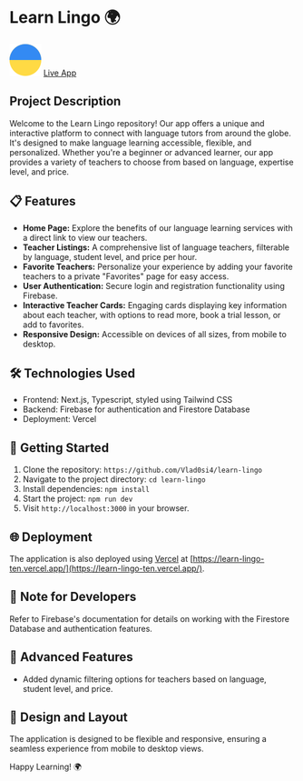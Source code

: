 # Learn Lingo 🌍

![LearnLingo](/public/images/header/logo.svg) [Live App](https://learn-lingo-ten.vercel.app/)

## Project Description

Welcome to the Learn Lingo repository! Our app offers a unique and interactive platform to
connect with language tutors from around the globe. It's designed to make language learning
accessible, flexible, and personalized. Whether you're a beginner or advanced learner, our app
provides a variety of teachers to choose from based on language, expertise level, and price.

## 📋 Features

- **Home Page:** Explore the benefits of our language learning services with a direct link to view
  our teachers.
- **Teacher Listings:** A comprehensive list of language teachers, filterable by language, student
  level, and price per hour.
- **Favorite Teachers:** Personalize your experience by adding your favorite teachers to a private
  "Favorites" page for easy access.
- **User Authentication:** Secure login and registration functionality using Firebase.
- **Interactive Teacher Cards:** Engaging cards displaying key information about each teacher, with
  options to read more, book a trial lesson, or add to favorites.
- **Responsive Design:** Accessible on devices of all sizes, from mobile to desktop.

## 🛠️ Technologies Used

- Frontend: Next.js, Typescript, styled using Tailwind CSS
- Backend: Firebase for authentication and Firestore Database
- Deployment: Vercel

## 🚀 Getting Started

1. Clone the repository: `https://github.com/Vlad0si4/learn-lingo`
2. Navigate to the project directory: `cd learn-lingo`
3. Install dependencies: `npm install`
4. Start the project: `npm run dev`
5. Visit `http://localhost:3000` in your browser.

## 🌐 Deployment

The application is also deployed using [Vercel](https://vercel.com/) at
[https://learn-lingo-ten.vercel.app/](https://learn-lingo-ten.vercel.app/).

## 📝 Note for Developers

Refer to Firebase's documentation for details on working with the Firestore Database and
authentication features.

## 🌟 Advanced Features

- Added dynamic filtering options for teachers based on language, student level, and price.

## 📐 Design and Layout

The application is designed to be flexible and responsive, ensuring a seamless experience from
mobile to desktop views.

Happy Learning! 🌍

